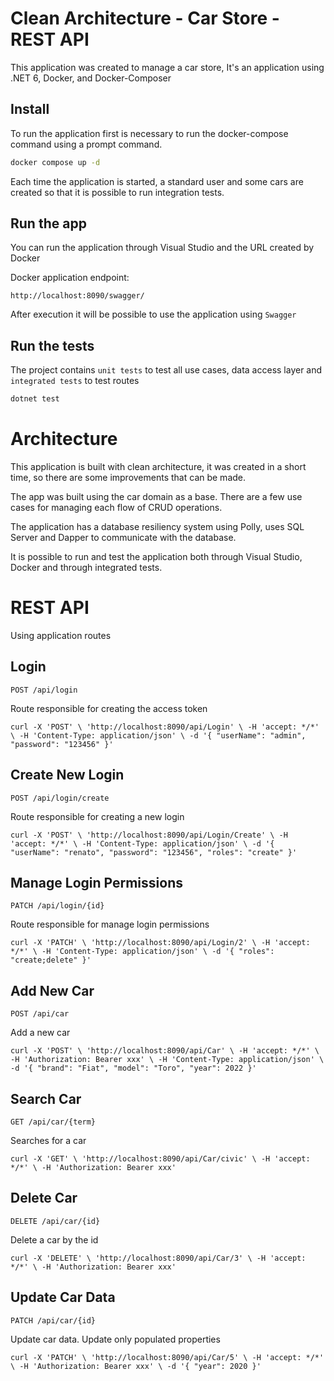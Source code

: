 # Clean Architecture - Car Store - REST API 

This application was created to manage a car store, It's an application using .NET 6, Docker, and Docker-Composer

## Install

To run the application first is necessary to run the docker-compose command using a prompt command.

```bash
docker compose up -d
```

Each time the application is started, a standard user and some cars are created so that it is possible to run integration tests.

## Run the app

You can run the application through Visual Studio and the URL created by Docker

Docker application endpoint:

`http://localhost:8090/swagger/`

After execution it will be possible to use the application using `Swagger`

## Run the tests

The project contains `unit tests` to test all use cases, data access layer and `integrated tests` to test routes

```bash
dotnet test
```

# Architecture

This application is built with clean architecture, it was created in a short time, so there are some improvements that can be made.

The app was built using the car domain as a base. There are a few use cases for managing each flow of CRUD operations.

The application has a database resiliency system using Polly, uses SQL Server and Dapper to communicate with the database.

It is possible to run and test the application both through Visual Studio, Docker and through integrated tests.

# REST API

Using application routes

## Login
`POST /api/login`

Route responsible for creating the access token

`curl -X 'POST' \
  'http://localhost:8090/api/Login' \
  -H 'accept: */*' \
  -H 'Content-Type: application/json' \
  -d '{
  "userName": "admin",
  "password": "123456"
}'`

## Create New Login
`POST /api/login/create`

Route responsible for creating a new login

`curl -X 'POST' \
  'http://localhost:8090/api/Login/Create' \
  -H 'accept: */*' \
  -H 'Content-Type: application/json' \
  -d '{
  "userName": "renato",
  "password": "123456",
  "roles": "create"
}'`

## Manage Login Permissions
`PATCH /api/login/{id}`

Route responsible for manage login permissions

`curl -X 'PATCH' \
  'http://localhost:8090/api/Login/2' \
  -H 'accept: */*' \
  -H 'Content-Type: application/json' \
  -d '{
  "roles": "create;delete"
}'`

## Add New Car
`POST /api/car`

Add a new car


`curl -X 'POST' \
  'http://localhost:8090/api/Car' \
  -H 'accept: */*' \
  -H 'Authorization: Bearer xxx' \
  -H 'Content-Type: application/json' \
  -d '{
  "brand": "Fiat",
  "model": "Toro",
  "year": 2022
}'`

## Search Car
`GET /api/car/{term}`

Searches for a car

`curl -X 'GET' \
  'http://localhost:8090/api/Car/civic' \
  -H 'accept: */*' \
  -H 'Authorization: Bearer xxx'`
  
## Delete Car
`DELETE /api/car/{id}`

Delete a car by the id


`curl -X 'DELETE' \
  'http://localhost:8090/api/Car/3' \
  -H 'accept: */*' \
  -H 'Authorization: Bearer xxx'`
  
  
## Update Car Data
`PATCH /api/car/{id}`

Update car data. Update only populated properties

`curl -X 'PATCH' \
  'http://localhost:8090/api/Car/5' \
  -H 'accept: */*' \
  -H 'Authorization: Bearer xxx' \
  -d '{
  "year": 2020
}'`